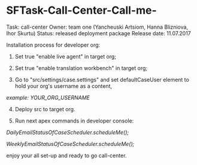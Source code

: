 # SFTask-Call-Center-Call-me-
Task: call-center
Owner: team one (Yancheuski Artsiom, Hanna Blizniova, Ihor Skurtu)
Status: released deployment package
Release date: 11.07.2017

Installation process for developer org:

1. Set true "enable live agent" in target org;

2. Set true "enable translation workbench" in target org;

3. Go to "src/settings/case.settings" and set defaultCaseUser element to hold your org's username as a content,

*example: <defaultCaseUser>YOUR_ORG_USERNAME</defaultCaseUser>*

4. Deploy src to target org.

5. Run next apex commands in developer console:

*DailyEmailStatusOfCaseScheduler.scheduleMe();*

*WeeklyEmailStatusOfCaseScheduler.scheduleMe();*

enjoy your all set-up and ready to go call-center.
